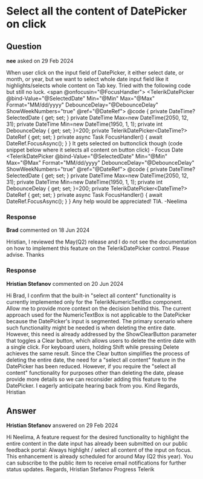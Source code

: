 # Select all the content of DatePicker on click

## Question

**nee** asked on 29 Feb 2024

When user click on the input field of DatePicker, it either select date, or month, or year, but we want to select whole date input field like it highlights/selects whole content on Tab key. Tried with the following code but still no luck. <span @onfocusin="@FocusHandler"> <TelerikDatePicker @bind-Value="@SelectedDate" Min="@Min" Max="@Max" Format="MM/dd/yyyy" DebounceDelay="@DebounceDelay" ShowWeekNumbers="true" @ref="@DateRef"> <DatePickerFormatPlaceholder Day="day" Month="month" Year="year" /> </TelerikDatePicker> </span> @code {
private DateTime? SelectedDate { get; set; }
private DateTime Max=new DateTime(2050, 12, 31);
private DateTime Min=new DateTime(1950, 1, 1);
private int DebounceDelay { get; set; }=200;
private TelerikDatePicker<DateTime?> DateRef { get; set; }
private async Task FocusHandler()
{
await DateRef.FocusAsync();
}
} It gets selected on buttonclick though (code snippet below where it selects all content on button click) - <TelerikButton OnClick="@FocusHandler"> Focus Date </TelerikButton> <TelerikDatePicker @bind-Value="@SelectedDate" Min="@Min" Max="@Max" Format="MM/dd/yyyy" DebounceDelay="@DebounceDelay" ShowWeekNumbers="true" @ref="@DateRef"> <DatePickerFormatPlaceholder Day="day" Month="month" Year="year" /> </TelerikDatePicker> @code {
private DateTime? SelectedDate { get; set; }
private DateTime Max=new DateTime(2050, 12, 31);
private DateTime Min=new DateTime(1950, 1, 1);
private int DebounceDelay { get; set; }=200;
private TelerikDatePicker<DateTime?> DateRef { get; set; }
private async Task FocusHandler()
{
await DateRef.FocusAsync();
}
} Any help would be appreciated! TIA. -Neelima

### Response

**Brad** commented on 18 Jun 2024

Hristian, I reviewed the May(Q2) release and I do not see the documentation on how to implement this feature on the TelerikDatePicker control. Please advise. Thanks

### Response

**Hristian Stefanov** commented on 20 Jun 2024

Hi Brad, I confirm that the built-in "select all content" functionality is currently implemented only for the TelerikNumericTextBox component. Allow me to provide more context on the decision behind this. The current approach used for the NumericTextBox is not applicable to the DatePicker because the DatePicker's input is segmented. The primary scenario where such functionality might be needed is when deleting the entire date. However, this need is already addressed by the ShowClearButton parameter that toggles a Clear button, which allows users to delete the entire date with a single click. For keyboard users, holding Shift while pressing Delete achieves the same result. Since the Clear button simplifies the process of deleting the entire date, the need for a "select all content" feature in the DatePicker has been reduced. However, if you require the "select all content" functionality for purposes other than deleting the date, please provide more details so we can reconsider adding this feature to the DatePicker. I eagerly anticipate hearing back from you. Kind Regards, Hristian

## Answer

**Hristian Stefanov** answered on 29 Feb 2024

Hi Neelima, A feature request for the desired functionality to highlight the entire content in the date input has already been submitted on our public feedback portal: Always highlight / select all content of the input on focus. This enhancement is already scheduled for around May (Q2 this year). You can subscribe to the public item to receive email notifications for further status updates. Regards, Hristian Stefanov Progress Telerik
